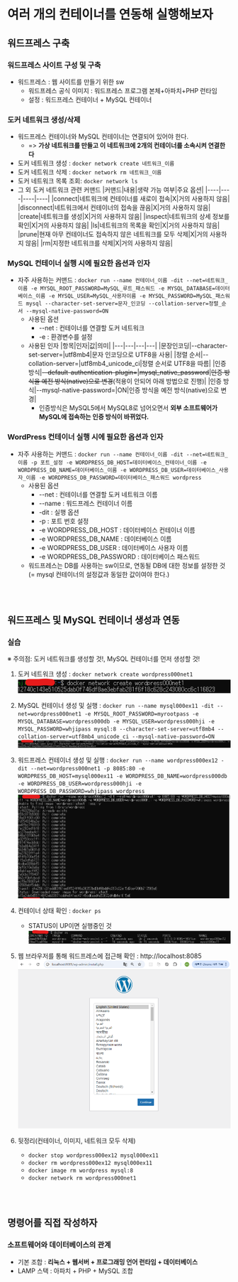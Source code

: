 # 여러 개의 컨테이너를 연동해 실행해보자

## 워드프레스 구축
### 워드프레스 사이트 구성 및 구축
* 워드프레스 : 웹 사이트를 만들기 위한 sw
    * 워드프레스 공식 이미지 : 워드프레스 프로그램 본체+아파치+PHP 런타임
    * 설정 : 워드프레스 컨테이너 + MySQL 컨테이너

### 도커 네트워크 생성/삭제
* 워드프레스 컨테이너와 MySQL 컨테이너는 연결되어 있어야 한다.
    * => **가상 네트워크를 만들고 이 네트워크에 2개의 컨테이너를 소속시켜 연결한다**
* 도커 네트워크 생성 : ```docker network create 네트워크_이름```
* 도커 네트워크 삭제 : ```docker network rm 네트워크_이름```
* 도커 네트워크 목록 조회: ```docker network ls```
* 그 외 도커 네트워크 관련 커맨드
    |커맨드|내용|생략 가능 여부|주요 옵션|
    |----|----|----|----|
    |connect|네트워크에 컨테이너를 새로이 접속|X|거의 사용하지 않음|
    |disconnect|네트워크에서 컨테이너의 접속을 끊음|X|거의 사용하지 않음|
    |create|네트워크를 생성|X|거의 사용하지 않음|
    |inspect|네트워크의 상세 정보를 확인|X|거의 사용하지 않음|
    |ls|네트워크의 목록을 확인|X|거의 사용하지 않음|
    |prune|현재 아무 컨테이너도 접속하지 않은 네트워크를 모두 삭제|X|거의 사용하지 않음|
    |rm|지정한 네트워크를 삭제|X|거의 사용하지 않음|

### MySQL 컨테이너 실행 시에 필요한 옵션과 인자
* 자주 사용하는 커맨드 : ```docker run --name 컨테이너_이름 -dit --net=네트워크_이름 -e MYSQL_ROOT_PASSWORD=MySQL_루트_패스워드 -e MYSQL_DATABASE=데이터베이스_이름 -e MYSQL_USER=MySQL_사용자이름 -e MYSQL_PASSWORD=MySQL_패스워드 mysql --character-set-server=문자_인코딩 --collation-server=정렬_순서 --mysql-native-password=ON```
    * 사용된 옵션
        * --net : 컨테이너를 연결할 도커 네트워크
        * -e : 환경변수를 설정
    * 사용된 인자
        |항목|인자|값|의미|
        |---|---|---|---|
        |문장인코딩|--character-set-server=|utf8mb4|문자 인코딩으로 UTF8을 사용|
        |정렬 순서|--collation-server=|utf8mb4_unicode_ci|정렬 순서로 UTF8을 따름|
        |인증 방식|~~--default-authentication-plugin=~~|~~mysql_native_password~~|~~인증 방식을 예전 방식(native)으로 변경~~(적용이 안되어 아래 방법으로 진행)|
        |인증 방식|--mysql-native-password=|ON|인증 방식을 예전 방식(native)으로 변경|
        * 인증방식은 MySQL5에서 MySQL8로 넘어오면서 **외부 소프트웨어가 MySQL에 접속하는 인증 방식이 바뀌었다.**

### WordPress 컨테이너 실행 시에 필요한 옵션과 인자
* 자주 사용하는 커맨드 : ```docker run --name 컨테이너_이름 -dit --net=네트워크_이름 -p 포트_설정 -e WORDPRESS_DB_HOST=데이터베이스_컨테이너_이름 -e WORDPRESS_DB_NAME=데이터베이스_이름 -e WORDPRESS_DB_USER=데이터베이스_사용자_이름 -e WORDPRESS_DB_PASSWORD=데이터베이스_패스워드 wordpress```
    * 사용된 옵션
        * --net : 컨테이너를 연결할 도커 네트워크 이름
        * --name : 워드프레스 컨테이너 이름
        * -dit : 실행 옵션
        * -p : 포트 번호 설정
        * -e WORDPRESS_DB_HOST : 데이터베이스 컨테이너 이름
        * -e WORDPRESS_DB_NAME : 데이터베이스 이름
        * -e WORDPRESS_DB_USER : 데이터베이스 사용자 이름
        * -e WORDPRESS_DB_PASSWORD : 데이터베이스 패스워드
    * 워드프레스는 DB를 사용하는 sw이므로, 연동될 DB에 대한 정보를 설정한 것 (= mysql 컨테이너의 설정값과 동일한 값이여야 한다.)

<br/><br/>

## 워드프레스 및 MySQL 컨테이너 생성과 연동
### 실습
※ 주의점: 도커 네트워크를 생성할 것!, MySQL 컨테이너를 먼저 생성할 것!

1. 도커 네트워크 생성 : ```docker network create wordpress000net1```
    ![alt text](image.png)
2. MySQL 컨테이너 생성 및 실행 : ```docker run --name mysql000ex11 -dit --net=wordpress000net1 -e MYSQL_ROOT_PASSWORD=myrootpass -e MYSQL_DATABASE=wordpress000db -e MYSQL_USER=wordpress000hji -e MYSQL_PASSWORD=whjipass mysql:8 --character-set-server=utf8mb4 --collation-server=utf8mb4_unicode_ci --mysql-native-password=ON```
    ![alt text](image-1.png)
3. 워드프레스 컨테이너 생성 및 실행 : ```docker run --name wordpress000ex12 -dit --net=wordpress000net1 -p 8085:80 -e WORDPRESS_DB_HOST=mysql000ex11 -e WORDPRESS_DB_NAME=wordpress000db -e WORDPRESS_DB_USER=wordpress000hji -e WORDPRESS_DB_PASSWORD=whjipass wordpress```
    ![alt text](image-2.png)

4. 컨테이너 상태 확인 : ```docker ps```
    * STATUS이 UP이면 실행중인 것
    ![alt text](image-3.png)

5. 웹 브라우저를 통해 워드프레스에 접근해 확인 : http://localhost:8085
    ![alt text](image-4.png)

6. 뒷정리(컨테이너, 이미지, 네트워크 모두 삭제)
    * ```docker stop wordpress000ex12 mysql000ex11```
    * ```docker rm wordpress000ex12 mysql000ex11```
    * ```docker image rm wordpress mysql:8```
    * ```docker network rm wordpress000net1```

<br/><br/>

## 명령어를 직접 작성하자
### 소프트웨어와 데이터베이스의 관계 
* 기본 조합 : **리눅스 + 웹서버 + 프로그래밍 언어 런타임 + 데이터베이스**
* LAMP 스택 : 아파치 + PHP + MySQL 조합
